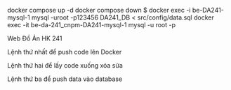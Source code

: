 docker compose up -d
docker compose down
$ docker exec -i be-DA241-mysql-1 mysql -uroot -p123456 DA241_DB < src/config/data.sql
docker exec -it be-da-241_cnpm-DA241-mysql-1 mysql -u root -p

Web Đồ Án HK 241

Lệnh thứ nhất để push code lên Docker

Lệnh thứ hai để lấy code xuống xóa sửa

Lệnh thứ ba để push data vào database


